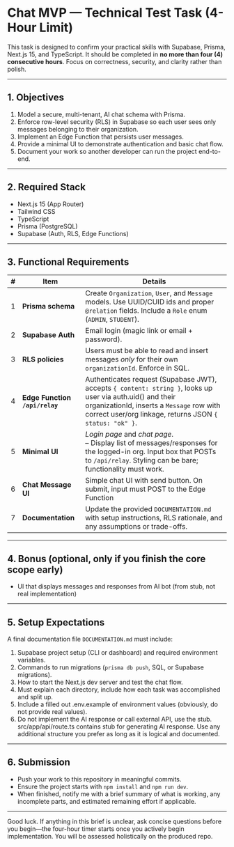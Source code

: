 # Chat MVP — Technical Test Task (4-Hour Limit)

This task is designed to confirm your practical skills with Supabase, Prisma, Next.js 15, and TypeScript. It should be completed in **no more than four (4) consecutive hours**. Focus on correctness, security, and clarity rather than polish.

---

## 1. Objectives

1. Model a secure, multi-tenant, AI chat schema with Prisma.  
2. Enforce row-level security (RLS) in Supabase so each user sees only messages belonging to their organization.  
3. Implement an Edge Function that persists user messages.  
4. Provide a minimal UI to demonstrate authentication and basic chat flow.  
5. Document your work so another developer can run the project end-to-end.

---

## 2. Required Stack

* Next.js 15 (App Router)  
* Tailwind CSS  
* TypeScript  
* Prisma (PostgreSQL)  
* Supabase (Auth, RLS, Edge Functions)  

---

## 3. Functional Requirements

| # | Item | Details |
|---|------|---------|
| 1 | **Prisma schema** | Create `Organization`, `User`, and `Message` models. Use UUID/CUID ids and proper `@relation` fields. Include a `Role` enum (`ADMIN`, `STUDENT`). |
| 2 | **Supabase Auth** | Email login (magic link or email + password). |
| 3 | **RLS policies** | Users must be able to read and insert messages *only* for their own `organizationId`. Enforce in SQL. |
| 4 | **Edge Function `/api/relay`** | Authenticates request (Supabase JWT), accepts `{ content: string }`, looks up user via auth.uid() and their organizationId, inserts a `Message` row with correct user/org linkage, returns JSON `{ status: "ok" }`. |
| 5 | **Minimal UI** | *Login page* and *chat page*.<br>– Display list of messages/responses for the logged-in org. Input box that POSTs to `/api/relay`. Styling can be bare; functionality must work. |
| 6 | **Chat Message UI** | Simple chat UI with send button. On submit, input must POST to the Edge Function
| 7 | **Documentation** | Update the provided `DOCUMENTATION.md` with setup instructions, RLS rationale, and any assumptions or trade-offs. |

---

## 4. Bonus (optional, only if you finish the core scope early)

* UI that displays messages and responses from AI bot (from stub, not real implementation)

---

## 5. Setup Expectations

A final documentation file `DOCUMENTATION.md` must include:

1. Supabase project setup (CLI or dashboard) and required environment variables.  
2. Commands to run migrations (`prisma db push`, SQL, or Supabase migrations).  
3. How to start the Next.js dev server and test the chat flow.  
4. Must explain each directory, include how each task was accomplished and split up. 
5. Include a filled out .env.example of environment values (obviously, do not provide real values).
6. Do not implement the AI response or call external API, use the stub. src/app/api/route.ts contains stub for generating AI response. Use any additional structure you prefer as long as it is logical and documented.

---

## 6. Submission

* Push your work to this repository in meaningful commits.  
* Ensure the project starts with `npm install` and `npm run dev`. 
* When finished, notify me with a brief summary of what is working, any incomplete parts, and estimated remaining effort if applicable.

---

Good luck. If anything in this brief is unclear, ask concise questions before you begin—the four-hour timer starts once you actively begin implementation. You will be assessed holistically on the produced repo.
